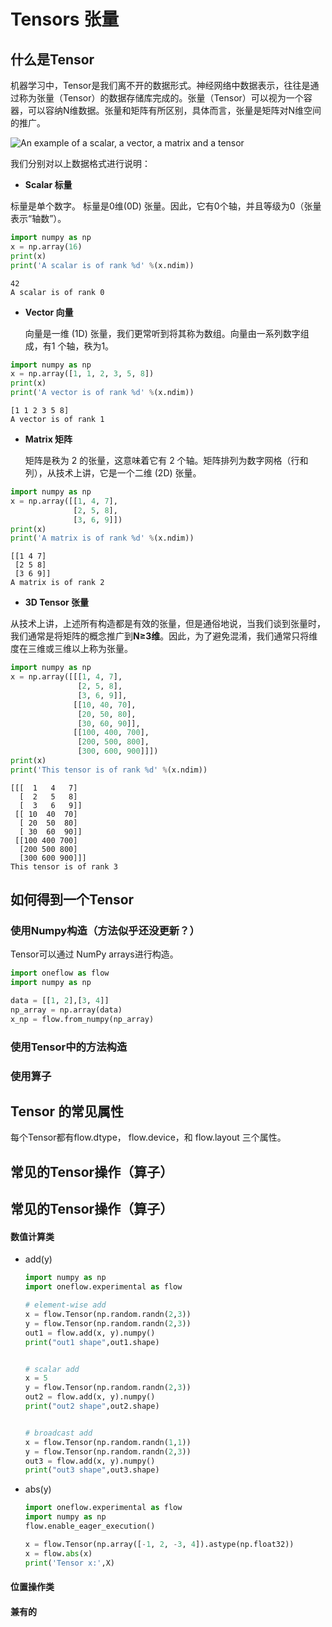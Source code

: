 # Tensors 张量



## 什么是Tensor

机器学习中，Tensor是我们离不开的数据形式。神经网络中数据表示，往往是通过称为张量（Tensor）的数据存储库完成的。张量（Tensor）可以视为一个容器，可以容纳N维数据。张量和矩阵有所区别，具体而言，张量是矩阵对N维空间的推广。

 ![An example of a scalar, a vector, a matrix and a tensor](https://hadrienj.github.io/assets/images/2.1/scalar-vector-matrix-tensor.png) 

我们分别对以上数据格式进行说明：

-  **Scalar 标量** 

  标量是单个数字。 标量是0维(0D) 张量。因此，它有0个轴，并且等级为0（张量表示“轴数”）。 

  ```python
import numpy as np
  x = np.array(16)
print(x)
  print('A scalar is of rank %d' %(x.ndim))
  ```
  
  ```
  42
  A scalar is of rank 0
```
  
  
  
-  **Vector 向量** 

   向量是一维 (1D) 张量，我们更常听到将其称为数组。向量由一系列数字组成，有1 个轴，秩为1。 

  ```python
  import numpy as np
  x = np.array([1, 1, 2, 3, 5, 8])
  print(x)
  print('A vector is of rank %d' %(x.ndim))
  ```

  ```
  [1 1 2 3 5 8]
  A vector is of rank 1
  ```



-  **Matrix 矩阵** 

   矩阵是秩为 2 的张量，这意味着它有 2 个轴。矩阵排列为数字网格（行和列），从技术上讲，它是一个二维 (2D) 张量。 

  ```python
  import numpy as np
  x = np.array([[1, 4, 7],
                [2, 5, 8],
                [3, 6, 9]])
  print(x)
  print('A matrix is of rank %d' %(x.ndim))
  ```

  ```
  [[1 4 7]
   [2 5 8]
   [3 6 9]]
  A matrix is of rank 2
  ```

  

-  **3D Tensor  张量** 

  从技术上讲，上述所有构造都是有效的张量，但是通俗地说，当我们谈到张量时，我们通常是将矩阵的概念推广到**N≥3维**。因此，为了避免混淆，我们通常只将维度在三维或三维以上称为张量。

  ```python
  import numpy as np
  x = np.array([[[1, 4, 7],
                 [2, 5, 8],
                 [3, 6, 9]],
                [[10, 40, 70],
                 [20, 50, 80],
                 [30, 60, 90]],
                [[100, 400, 700],
                 [200, 500, 800],
                 [300, 600, 900]]])
  print(x)
  print('This tensor is of rank %d' %(x.ndim))
  ```

  ```
  [[[  1   4   7]
    [  2   5   8]
    [  3   6   9]]
   [[ 10  40  70]
    [ 20  50  80]
    [ 30  60  90]]
   [[100 400 700]
    [200 500 800]
    [300 600 900]]]
  This tensor is of rank 3
  ```

  



## 如何得到一个Tensor



### 使用Numpy构造（方法似乎还没更新？）

Tensor可以通过 NumPy arrays进行构造。

```python
import oneflow as flow
import numpy as np

data = [[1, 2],[3, 4]]
np_array = np.array(data)
x_np = flow.from_numpy(np_array)
```



### 使用Tensor中的方法构造





### 使用算子



## Tensor 的常见属性

每个Tensor都有flow.dtype， flow.device，和 flow.layout 三个属性。







## 常见的Tensor操作（算子）

## 常见的Tensor操作（算子）

#### 数值计算类

- add(y)

  ```python
  import numpy as np
  import oneflow.experimental as flow
  
  # element-wise add
  x = flow.Tensor(np.random.randn(2,3))
  y = flow.Tensor(np.random.randn(2,3))
  out1 = flow.add(x, y).numpy()
  print("out1 shape",out1.shape)
  
  
  # scalar add
  x = 5
  y = flow.Tensor(np.random.randn(2,3))
  out2 = flow.add(x, y).numpy()
  print("out2 shape",out2.shape)
  
  
  # broadcast add
  x = flow.Tensor(np.random.randn(1,1))
  y = flow.Tensor(np.random.randn(2,3))
  out3 = flow.add(x, y).numpy()
  print("out3 shape",out3.shape)
  
  ```

  

- abs(y)

  ```python
  import oneflow.experimental as flow
  import numpy as np
  flow.enable_eager_execution()
  
  x = flow.Tensor(np.array([-1, 2, -3, 4]).astype(np.float32))
  x = flow.abs(x)
  print('Tensor x:',X)
  
  ```

  







#### 位置操作类



#### 兼有的

